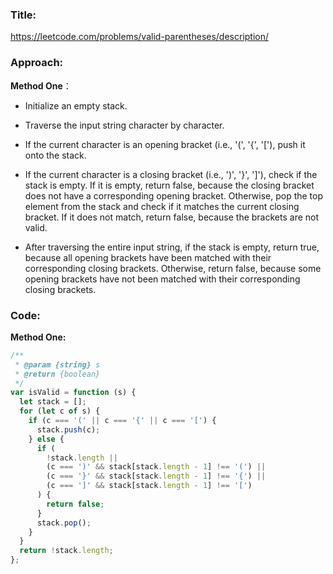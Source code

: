 ### **Title:**

https://leetcode.com/problems/valid-parentheses/description/

### **Approach:**

**Method One**：

- Initialize an empty stack.

- Traverse the input string character by character.

- If the current character is an opening bracket (i.e., '(', '{', '['), push it onto the stack.

- If the current character is a closing bracket (i.e., ')', '}', ']'), check if the stack is empty. If it is empty, return false, because the closing bracket does not have a corresponding opening bracket. Otherwise, pop the top element from the stack and check if it matches the current closing bracket. If it does not match, return false, because the brackets are not valid.

- After traversing the entire input string, if the stack is empty, return true, because all opening brackets have been matched with their corresponding closing brackets. Otherwise, return false, because some opening brackets have not been matched with their corresponding closing brackets.

### **Code:**

**Method One:**

```js
/**
 * @param {string} s
 * @return {boolean}
 */
var isValid = function (s) {
  let stack = [];
  for (let c of s) {
    if (c === '(' || c === '{' || c === '[') {
      stack.push(c);
    } else {
      if (
        !stack.length ||
        (c === ')' && stack[stack.length - 1] !== '(') ||
        (c === '}' && stack[stack.length - 1] !== '{') ||
        (c === ']' && stack[stack.length - 1] !== '[')
      ) {
        return false;
      }
      stack.pop();
    }
  }
  return !stack.length;
};
```

